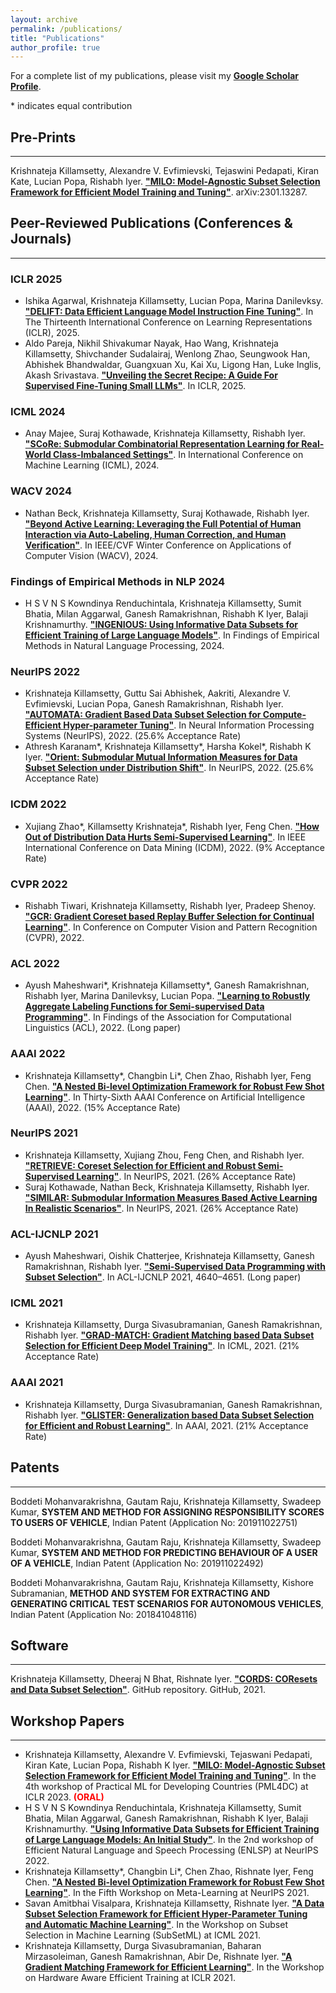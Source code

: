 ```yaml
---
layout: archive
permalink: /publications/
title: "Publications"
author_profile: true
---
```


For a complete list of my publications, please visit my **[Google Scholar Profile](https://scholar.google.com/citations?user=cHDE-2YAAAAJ)**.

\* indicates equal contribution
  
## Pre-Prints
-------------
Krishnateja Killamsetty, Alexandre V. Evfimievski, Tejaswini Pedapati, Kiran Kate, Lucian Popa, Rishabh Iyer. **["MILO: Model-Agnostic Subset Selection Framework for Efficient Model Training and Tuning"](https://arxiv.org/abs/2301.13287)**. arXiv:2301.13287.

## Peer-Reviewed Publications (Conferences & Journals)
------------------------------------------------------
### ICLR 2025
- Ishika Agarwal, Krishnateja Killamsetty, Lucian Popa, Marina Danilevksy. **["DELIFT: Data Efficient Language Model Instruction Fine Tuning"](https://arxiv.org/abs/2301.XXXX)**. In The Thirteenth International Conference on Learning Representations (ICLR), 2025.
- Aldo Pareja, Nikhil Shivakumar Nayak, Hao Wang, Krishnateja Killamsetty, Shivchander Sudalairaj, Wenlong Zhao, Seungwook Han, Abhishek Bhandwaldar, Guangxuan Xu, Kai Xu, Ligong Han, Luke Inglis, Akash Srivastava. **["Unveiling the Secret Recipe: A Guide For Supervised Fine-Tuning Small LLMs"](https://arxiv.org/abs/2301.XXXX)**. In ICLR, 2025.

### ICML 2024
- Anay Majee, Suraj Kothawade, Krishnateja Killamsetty, Rishabh Iyer. **["SCoRe: Submodular Combinatorial Representation Learning for Real-World Class-Imbalanced Settings"](https://openreview.net/forum?id=XXXX)**. In International Conference on Machine Learning (ICML), 2024.

### WACV 2024
- Nathan Beck, Krishnateja Killamsetty, Suraj Kothawade, Rishabh Iyer. **["Beyond Active Learning: Leveraging the Full Potential of Human Interaction via Auto-Labeling, Human Correction, and Human Verification"](https://arxiv.org/abs/2306.01277)**. In IEEE/CVF Winter Conference on Applications of Computer Vision (WACV), 2024.

### Findings of Empirical Methods in NLP 2024
- H S V N S Kowndinya Renduchintala, Krishnateja Killamsetty, Sumit Bhatia, Milan Aggarwal, Ganesh Ramakrishnan, Rishabh K Iyer, Balaji Krishnamurthy. **["INGENIOUS: Using Informative Data Subsets for Efficient Training of Large Language Models"](https://arxiv.org/abs/2305.06677)**. In Findings of Empirical Methods in Natural Language Processing, 2024.

### NeurIPS 2022
- Krishnateja Killamsetty, Guttu Sai Abhishek, Aakriti, Alexandre V. Evfimievski, Lucian Popa, Ganesh Ramakrishnan, Rishabh Iyer. **["AUTOMATA: Gradient Based Data Subset Selection for Compute-Efficient Hyper-parameter Tuning"](https://arxiv.org/abs/2203.08212)**. In Neural Information Processing Systems (NeurIPS), 2022. (25.6% Acceptance Rate)
- Athresh Karanam\*, Krishnateja Killamsetty\*, Harsha Kokel\*, Rishabh K Iyer. **["Orient: Submodular Mutual Information Measures for Data Subset Selection under Distribution Shift"](https://openreview.net/forum?id=mhP6mHgrg1c)**. In NeurIPS, 2022. (25.6% Acceptance Rate)

### ICDM 2022
- Xujiang Zhao\*, Killamsetty Krishnateja\*, Rishabh Iyer, Feng Chen. **["How Out of Distribution Data Hurts Semi-Supervised Learning"](http://arxiv.org/abs/2010.03658)**. In IEEE International Conference on Data Mining (ICDM), 2022. (9% Acceptance Rate)

### CVPR 2022
- Rishabh Tiwari, Krishnateja Killamsetty, Rishabh Iyer, Pradeep Shenoy. **["GCR: Gradient Coreset based Replay Buffer Selection for Continual Learning"](https://arxiv.org/abs/2111.11210)**. In Conference on Computer Vision and Pattern Recognition (CVPR), 2022.

### ACL 2022
- Ayush Maheshwari\*, Krishnateja Killamsetty\*, Ganesh Ramakrishnan, Rishabh Iyer, Marina Danilevksy, Lucian Popa. **["Learning to Robustly Aggregate Labeling Functions for Semi-supervised Data Programming"](http://arxiv.org/abs/2109.11410)**. In Findings of the Association for Computational Linguistics (ACL), 2022. (Long paper)

### AAAI 2022
- Krishnateja Killamsetty\*, Changbin Li\*, Chen Zhao, Rishabh Iyer, Feng Chen. **["A Nested Bi-level Optimization Framework for Robust Few Shot Learning"](https://arxiv.org/abs/2011.06782)**. In Thirty-Sixth AAAI Conference on Artificial Intelligence (AAAI), 2022. (15% Acceptance Rate)

### NeurIPS 2021
- Krishnateja Killamsetty, Xujiang Zhou, Feng Chen, and Rishabh Iyer. **["RETRIEVE: Coreset Selection for Efficient and Robust Semi-Supervised Learning"](https://arxiv.org/abs/2106.07760)**. In NeurIPS, 2021. (26% Acceptance Rate)
- Suraj Kothawade, Nathan Beck, Krishnateja Killamsetty, Rishabh Iyer. **["SIMILAR: Submodular Information Measures Based Active Learning In Realistic Scenarios"](https://arxiv.org/abs/2107.00717)**. In NeurIPS, 2021. (26% Acceptance Rate)

### ACL-IJCNLP 2021
- Ayush Maheshwari, Oishik Chatterjee, Krishnateja Killamsetty, Ganesh Ramakrishnan, Rishabh Iyer. **["Semi-Supervised Data Programming with Subset Selection"](https://doi.org/10.18653/v1/2021.findings-acl.408)**. In ACL-IJCNLP 2021, 4640–4651. (Long paper)

### ICML 2021
- Krishnateja Killamsetty, Durga Sivasubramanian, Ganesh Ramakrishnan, Rishabh Iyer. **["GRAD-MATCH: Gradient Matching based Data Subset Selection for Efficient Deep Model Training"](http://proceedings.mlr.press/v139/killamsetty21a.html)**. In ICML, 2021. (21% Acceptance Rate)

### AAAI 2021
- Krishnateja Killamsetty, Durga Sivasubramanian, Ganesh Ramakrishnan, Rishabh Iyer. **["GLISTER: Generalization based Data Subset Selection for Efficient and Robust Learning"](https://ojs.aaai.org/index.php/AAAI/article/view/16988)**. In AAAI, 2021. (21% Acceptance Rate)

## Patents
----------
Boddeti Mohanvarakrishna, Gautam Raju, Krishnateja Killamsetty, Swadeep Kumar, **SYSTEM AND METHOD FOR ASSIGNING RESPONSIBILITY SCORES TO USERS OF VEHICLE**, Indian Patent (Application No: 201911022751)

Boddeti Mohanvarakrishna, Gautam Raju, Krishnateja Killamsetty, Swadeep Kumar, **SYSTEM AND METHOD FOR PREDICTING BEHAVIOUR OF A USER OF A VEHICLE**, Indian Patent (Application No: 201911022492)

Boddeti Mohanvarakrishna, Gautam Raju, Krishnateja Killamsetty, Kishore Subramanian, **METHOD AND SYSTEM FOR EXTRACTING AND GENERATING CRITICAL TEST SCENARIOS FOR AUTONOMOUS VEHICLES**, Indian Patent (Application No: 201841048116)

## Software
-----------
Krishnateja Killamsetty, Dheeraj N Bhat, Rishnate Iyer. **["CORDS: COResets and Data Subset Selection"](https://github.com/decile-team/cords)**. GitHub repository. GitHub, 2021.

## Workshop Papers
------------------
- Krishnateja Killamsetty, Alexandre V. Evfimievski, Tejaswani Pedapati, Kiran Kate, Lucian Popa, Rishabh K Iyer. **["MILO: Model-Agnostic Subset Selection Framework for Efficient Model Training and Tuning"](https://pml4dc.github.io/iclr2023/pdf/PML4DC_ICLR2023_13.pdf)**. In the 4th workshop of Practical ML for Developing Countries (PML4DC) at ICLR 2023. <span style="color:red"> **(ORAL)** </span>
- H S V N S Kowndinya Renduchintala, Krishnateja Killamsetty, Sumit Bhatia, Milan Aggarwal, Ganesh Ramakrishnan, Rishabh K Iyer, Balaji Krishnamurthy. **["Using Informative Data Subsets for Efficient Training of Large Language Models: An Initial Study"](https://neurips2022-enlsp.github.io/papers/paper_65.pdf)**. In the 2nd workshop of Efficient Natural Language and Speech Processing (ENLSP) at NeurIPS 2022.
- Krishnateja Killamsetty\*, Changbin Li\*, Chen Zhao, Rishnate Iyer, Feng Chen. **["A Nested Bi-level Optimization Framework for Robust Few Shot Learning"](https://openreview.net/forum?id=OtokjoNoFu5)**. In the Fifth Workshop on Meta-Learning at NeurIPS 2021.
- Savan Amitbhai Visalpara, Krishnateja Killamsetty, Rishnate Iyer. **["A Data Subset Selection Framework for Efficient Hyper-Parameter Tuning and Automatic Machine Learning"](https://krishnatejakillamsetty.me/files/Hyperparam_SubsetML.pdf)**. In the Workshop on Subset Selection in Machine Learning (SubSetML) at ICML 2021.
- Krishnateja Killamsetty, Durga Sivasubramanian, Baharan Mirzasoleiman, Ganesh Ramakrishnan, Abir De, Rishnate Iyer. **["A Gradient Matching Framework for Efficient Learning"](https://krishnatejakillamsetty.me/files/GradMatch_ICLR_workshop.pdf)**. In the Workshop on Hardware Aware Efficient Training at ICLR 2021.
